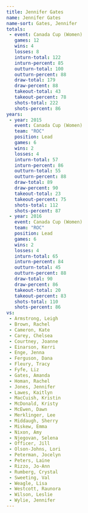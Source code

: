 ```yaml
---
title: Jennifer Gates
name: Jennifer Gates
name-sort: Gates, Jennifer
totals:
 - event: Canada Cup (Women)
   games: 12
   wins: 4
   losses: 8
   inturn-total: 122
   inturn-percent: 85
   outturn-total: 100
   outturn-percent: 88
   draw-total: 179
   draw-percent: 88
   takeout-total: 43
   takeout-percent: 78
   shots-total: 222
   shots-percent: 86
years:
 - year: 2015
   event: Canada Cup (Women)
   team: "ROC"
   position: Lead
   games: 6
   wins: 2
   losses: 4
   inturn-total: 57
   inturn-percent: 86
   outturn-total: 55
   outturn-percent: 88
   draw-total: 89
   draw-percent: 90
   takeout-total: 23
   takeout-percent: 75
   shots-total: 112
   shots-percent: 87
 - year: 2016
   event: Canada Cup (Women)
   team: "ROC"
   position: Lead
   games: 6
   wins: 2
   losses: 4
   inturn-total: 65
   inturn-percent: 84
   outturn-total: 45
   outturn-percent: 88
   draw-total: 90
   draw-percent: 86
   takeout-total: 20
   takeout-percent: 83
   shots-total: 110
   shots-percent: 86
vs:
 - Armstrong, Leigh
 - Brown, Rachel
 - Cameron, Kate
 - Carey, Chelsea
 - Courtney, Joanne
 - Einarson, Kerri
 - Enge, Jenna
 - Ferguson, Dana
 - Fleury, Tracy
 - Fyfe, Liz
 - Gates, Amanda
 - Homan, Rachel
 - Jones, Jennifer
 - Lawes, Kaitlyn
 - MacCuish, Kristin
 - McDonald, Kristy
 - McEwen, Dawn
 - Merklinger, Lee
 - Middaugh, Sherry
 - Miskew, Emma
 - Nixon, Amy
 - Njegovan, Selena
 - Officer, Jill
 - Olson-Johns, Lori
 - Peterman, Jocelyn
 - Peters, Laine
 - Rizzo, Jo-Ann
 - Rumberg, Crystal
 - Sweeting, Val
 - Weagle, Lisa
 - Westcott, Raunora
 - Wilson, Leslie
 - Wylie, Jennifer
---
```

